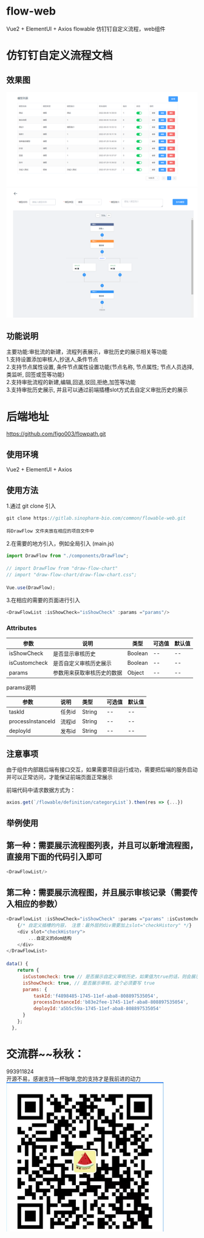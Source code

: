 # flow-web
Vue2 + ElementUI + Axios   flowable 仿钉钉自定义流程，web组件

# 仿钉钉自定义流程文档

## 效果图
<img src='flow-list.png'/>
<img src='flow-chart.png'/>

## 功能说明
主要功能:审批流的新建，流程列表展示，审批历史的展示相关等功能<br/>
1.支持设置添加审核人,抄送人,条件节点 <br/>
2.支持节点属性设置, 条件节点属性设置功能(节点名称, 节点属性; 节点人员选择, 类监听, 回签或签等功能)<br/>
2.支持审批流程的新建,编辑,回退,驳回,拒绝,加签等功能<br/>
3.支持审批历史展示, 并且可以通过前端插槽slot方式去自定义审批历史的展示<br/>

# 后端地址
https://github.com/figo003/flowpath.git


## 使用环境
Vue2 + ElementUI + Axios 

## 使用方法

1.通过 git clone 引入
```javaScript
git clone https://gitlab.sinopharm-bio.com/common/flowable-web.git
 
将DrawFlow 文件夹放在相应的项目文件中
```

2.在需要的地方引入，例如全局引入 (main.js)
```javaScript
import DrawFlow from "./components/DrawFlow";

// import DrawFlow from "draw-flow-chart"
// import "draw-flow-chart/draw-flow-chart.css";

Vue.use(DrawFlow);
```

3.在相应的需要的页面进行引入
```javaScript
<DrawFlowList :isShowCheck="isShowCheck" :params ="params"/>
```

### Attributes 
| 参数       | 说明     | 类型       | 可选值 | 默认值 |
|------------|--------|------------|--------|--------|
| isShowCheck| 是否显示审核历史 | Boolean| -- |--      |
| isCustomcheck| 是否自定义审核历史展示 | Boolean| -- |--      |
| params     | 参数用来获取审核历史的数据|Object|--|--  |


params说明

| 参数       | 说明     | 类型       | 可选值 | 默认值 |
|------------|--------|------------|--------|--------|
| taskId| 任务id| String| --     | --     |
| processInstanceId| 流程id| String| --     | --     |
| deployId| 发布id | String| --     | --     |


## 注意事项
由于组件内部跟后端有接口交互，如果需要项目运行成功，需要把后端的服务启动并可以正常访问，才能保证前端页面正常展示

前端代码中请求数据方式为：
```javaScript
axios.get(`/flowable/definition/categoryList`).then(res => {...})
```

## 举例使用

## 第一种：需要展示流程图列表，并且可以新增流程图，直接用下面的代码引入即可
```javaScript
<DrawFlowList/>
```
## 第二种：需要展示流程图，并且展示审核记录（需要传入相应的参数）
```javaScript
<DrawFlowList :isShowCheck="isShowCheck" :params ="params" :isCustomcheck="isCustomcheck">
    {/* 自定义插槽的内容， 注意：最外层的div需要加上slot="checkHistory" */}
    <div slot="checkHistory">
        ...自定义的dom结构
    </div>
</DrawFlowList>

data() {
    return {
      isCustomcheck: true // 是否展示自定义审核历史，如果值为true的话，则会展示自定义的审核历史情况，如果值为false，则展示组件基本的审核历史情况
      isShowCheck: true, // 是否展示审核，这个必须要写 true
      params: {
          taskId:'f4898485-1745-11ef-aba8-808897535054',
          processInstanceId:'b83e2fee-1745-11ef-aba8-808897535054',
          deployId:'a5b5c59a-1745-11ef-aba8-808897535054'
      }
    };
  },
```


# 交流群~~秋秋：
993911824<br>
开源不易，感谢支持一杯咖啡,您的支持才是我前进的动力 <br>
<img src='zhifubao.png'/>
